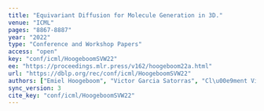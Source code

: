 ```yaml
---
title: "Equivariant Diffusion for Molecule Generation in 3D."
venue: "ICML"
pages: "8867-8887"
year: "2022"
type: "Conference and Workshop Papers"
access: "open"
key: "conf/icml/HoogeboomSVW22"
ee: "https://proceedings.mlr.press/v162/hoogeboom22a.html"
url: "https://dblp.org/rec/conf/icml/HoogeboomSVW22"
authors: ["Emiel Hoogeboom", "Victor Garcia Satorras", "Cl\u00e9ment Vignac", "Max Welling"]
sync_version: 3
cite_key: "conf/icml/HoogeboomSVW22"
---
```

